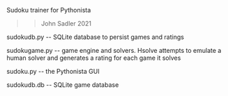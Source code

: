 Sudoku trainer for Pythonista 
>> John Sadler 2021

sudokudb.py -- SQLite database to persist games and ratings

sudokugame.py -- game engine and solvers. Hsolve attempts to emulate a human solver and generates a rating for each game it solves

sudoku.py -- the Pythonista GUI

sudokudb.db -- SQLite game database

